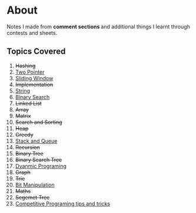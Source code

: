 # About

Notes I made from <b>comment sections </b> and additional things I learnt through contests and sheets.

## Topics Covered

1. ~~Hashing~~
2. [Two Pointer](/twoPointer.md)
3. [Sliding Window](/slidingWindow.md)
4. ~~Implementation~~
5. [String](/string.md)
6. [Binary Search](/binarySearch.md)
7. ~~Linked List~~
8. ~~Array~~
9. ~~Matrix~~
10. ~~Search and Sorting~~
11. ~~Heap~~
12. ~~Greedy~~
13. [Stack and Queue](/stack.md)
14. ~~Recursion~~
15. ~~Binary Tree~~
16. ~~Binary Search Tree~~
17. [Dyanmic Programing](/dynamicProgramming.md)
18. ~~Graph~~
19. ~~Trie~~
20. [Bit Manipulation](/bitmanipulation.md)
21. ~~Maths~~
22. ~~Segemet Tree~~
23. [Competitive Programing tips and tricks](/somecpp.md)